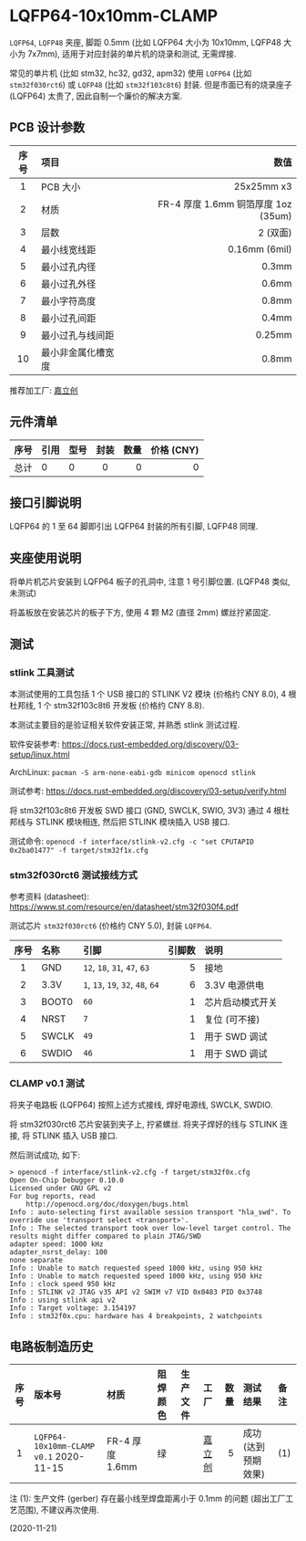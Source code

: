 # LQFP64-10x10mm-CLAMP

`LQFP64`, `LQFP48` 夹座, 脚距 0.5mm (比如 LQFP64 大小为 10x10mm, LQFP48 大小为 7x7mm),
适用于对应封装的单片机的烧录和测试, 无需焊接.

常见的单片机 (比如 stm32, hc32, gd32, apm32) 使用 `LQFP64` (比如 `stm32f030rct6`)
或 `LQFP48` (比如 `stm32f103c8t6`) 封装.
但是市面已有的烧录座子 (LQFP64) 太贵了, 因此自制一个廉价的解决方案.


## PCB 设计参数

| 序号 | 项目 | 数值 |
| :--: | :-- | ---: |
| 1 | PCB 大小 | 25x25mm x3 |
| 2 | 材质 | FR-4 厚度 1.6mm 铜箔厚度 1oz (35um) |
| 3 | 层数 | 2 (双面) |
| 4 | 最小线宽线距 | 0.16mm (6mil) |
| 5 | 最小过孔内径 | 0.3mm |
| 6 | 最小过孔外径 | 0.6mm |
| 7 | 最小字符高度 | 0.8mm |
| 8 | 最小过孔间距 | 0.4mm |
| 9 | 最小过孔与线间距 | 0.25mm |
| 10 | 最小非金属化槽宽度 | 0.8mm |

推荐加工厂: [嘉立创](https://www.jlc.com/)


## 元件清单

| 序号 | 引用 | 型号 | 封装 | 数量 | 价格 (CNY) |
| :--: | :-- | :--- | :--: | --: | ---------: |
| 总计 | 0 | 0 | 0 | 0 | 0 |


## 接口引脚说明

LQFP64 的 1 至 64 脚即引出 LQFP64 封装的所有引脚, LQFP48 同理.


## 夹座使用说明

将单片机芯片安装到 LQFP64 板子的孔洞中, 注意 1 号引脚位置.
(LQFP48 类似, 未测试)

将盖板放在安装芯片的板子下方, 使用 4 颗 M2 (直径 2mm) 螺丝拧紧固定.


## 测试

### stlink 工具测试

本测试使用的工具包括 1 个 USB 接口的 STLINK V2 模块 (价格约 CNY 8.0), 4 根杜邦线,
1 个 stm32f103c8t6 开发板 (价格约 CNY 8.8).

本测试主要目的是验证相关软件安装正常, 并熟悉 stlink 测试过程.

软件安装参考: <https://docs.rust-embedded.org/discovery/03-setup/linux.html>

ArchLinux: `pacman -S arm-none-eabi-gdb minicom openocd stlink`

测试参考: <https://docs.rust-embedded.org/discovery/03-setup/verify.html>

将 stm32f103c8t6 开发板 SWD 接口 (GND, SWCLK, SWIO, 3V3) 通过 4 根杜邦线与 STLINK 模块相连,
然后把 STLINK 模块插入 USB 接口.

测试命令: `openocd -f interface/stlink-v2.cfg -c "set CPUTAPID 0x2ba01477" -f target/stm32f1x.cfg`

### stm32f030rct6 测试接线方式

参考资料 (datasheet): <https://www.st.com/resource/en/datasheet/stm32f030f4.pdf>

测试芯片 `stm32f030rct6` (价格约 CNY 5.0), 封装 `LQFP64`.

| 序号 | 名称 | 引脚 | 引脚数 | 说明 |
| :--: | :-- | :--- | ----: | :--- |
| 1 | GND | `12`, `18`, `31`, `47`, `63` | 5 | 接地 |
| 2 | 3.3V | `1`, `13`, `19`, `32`, `48`, `64` | 6 | 3.3V 电源供电 |
| 3 | BOOT0 | `60` | 1 | 芯片启动模式开关 |
| 4 | NRST | `7` | 1 | 复位 (可不接) |
| 5 | SWCLK | `49` | 1 | 用于 SWD 调试 |
| 6 | SWDIO | `46` | 1 | 用于 SWD 调试 |

### CLAMP v0.1 测试

将夹子电路板 (LQFP64) 按照上述方式接线, 焊好电源线, SWCLK, SWDIO.

将 stm32f030rct6 芯片安装到夹子上, 拧紧螺丝.
将夹子焊好的线与 STLINK 连接, 将 STLINK 插入 USB 接口.

然后测试成功, 如下:

```
> openocd -f interface/stlink-v2.cfg -f target/stm32f0x.cfg
Open On-Chip Debugger 0.10.0
Licensed under GNU GPL v2
For bug reports, read
	http://openocd.org/doc/doxygen/bugs.html
Info : auto-selecting first available session transport "hla_swd". To override use 'transport select <transport>'.
Info : The selected transport took over low-level target control. The results might differ compared to plain JTAG/SWD
adapter speed: 1000 kHz
adapter_nsrst_delay: 100
none separate
Info : Unable to match requested speed 1000 kHz, using 950 kHz
Info : Unable to match requested speed 1000 kHz, using 950 kHz
Info : clock speed 950 kHz
Info : STLINK v2 JTAG v35 API v2 SWIM v7 VID 0x0483 PID 0x3748
Info : using stlink api v2
Info : Target voltage: 3.154197
Info : stm32f0x.cpu: hardware has 4 breakpoints, 2 watchpoints

```


## 电路板制造历史

| 序号 | 版本号 | 材质 | 阻焊颜色 | 生产文件 | 工厂 | 数量 | 测试结果 | 备注 |
| :--: | :---- | :--- | :-----: | :-----: | :--: | --: | :------ | :--- |
| 1 | `LQFP64-10x10mm-CLAMP v0.1` 2020-11-15 | FR-4 厚度 1.6mm | 绿 | | [嘉立创](https://www.jlc.com/) | 5 | 成功 (达到预期效果) | (1) |

注 (1): 生产文件 (gerber) 存在最小线至焊盘距离小于 0.1mm 的问题 (超出工厂工艺范围), 不建议再次使用.

(2020-11-21)

